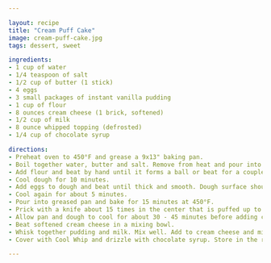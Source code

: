 ```yaml
---

layout: recipe
title: "Cream Puff Cake"
image: cream-puff-cake.jpg
tags: dessert, sweet

ingredients:
- 1 cup of water
- 1/4 teaspoon of salt
- 1/2 cup of butter (1 stick)
- 4 eggs
- 3 small packages of instant vanilla pudding
- 1 cup of flour
- 8 ounces cream cheese (1 brick, softened)
- 1/2 cup of milk
- 8 ounce whipped topping (defrosted)
- 1/4 cup of chocolate syrup

directions:
- Preheat oven to 450°F and grease a 9x13" baking pan.
- Boil together water, butter and salt. Remove from heat and pour into a mixing bowl.
- Add flour and beat by hand until it forms a ball or beat for a couple of minutes with an electric mixer until very well mixed.
- Cool dough for 10 minutes.
- Add eggs to dough and beat until thick and smooth. Dough surface should have a satin sheen.
- Cool again for about 5 minutes.
- Pour into greased pan and bake for 15 minutes at 450°F.
- Prick with a knife about 15 times in the center that is puffed up to allow air to escape. Reduce oven heat to 350°F and bake another 20 minutes.
- Allow pan and dough to cool for about 30 - 45 minutes before adding cream filling.
- Beat softened cream cheese in a mixing bowl.
- Whisk together pudding and milk. Mix well. Add to cream cheese and mix slowly at first and then beat well. Pour over baked cream puff.
- Cover with Cool Whip and drizzle with chocolate syrup. Store in the refrigerator.

---
```

